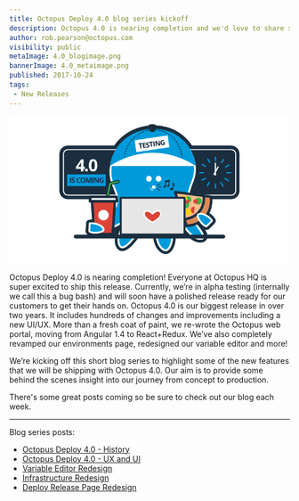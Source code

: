 ```yaml
---
title: Octopus Deploy 4.0 blog series kickoff
description: Octopus 4.0 is nearing completion and we'd love to share some of the best features and some behind-the-scenes details.
author: rob.pearson@octopus.com
visibility: public
metaImage: 4.0_blogimage.png
bannerImage: 4.0_metaimage.png
published: 2017-10-24
tags:
 - New Releases
---
```


![Octopus 4.0 coming soon](4.0_blogimage.png)

Octopus Deploy 4.0 is nearing completion! Everyone at Octopus HQ is super excited to ship this release. Currently, we’re in alpha testing (internally we call this a bug bash) and will soon have a polished release ready for our customers to get their hands on. Octopus 4.0 is our biggest release in over two years. It includes hundreds of changes and improvements including a new UI/UX. More than a fresh coat of paint, we re-wrote the Octopus web portal, moving from Angular 1.4 to React+Redux. We’ve also completely revamped our environments page, redesigned our variable editor and more!

We’re kicking off this short blog series to highlight some of the new features that we will be shipping with Octopus 4.0. Our aim is to provide some behind the scenes insight into our journey from concept to production.  

There's some great posts coming so be sure to check out our blog each week.  

---

Blog series posts:

* [Octopus Deploy 4.0 - History](/blog/2017-10/octopus-v4-history.md)
* [Octopus Deploy 4.0 - UX and UI](/blog/2017-10/octopus-v4-uxui.md)
* [Variable Editor Redesign](/blog/2017-10/octopus-v4-variable-editor.md)
* [Infrastructure Redesign](/blog/2017-11/octopus-v4-infrastructure.md)
* [Deploy Release Page Redesign](/blog/2017-11/octopus-v4-create-deployments.md)

